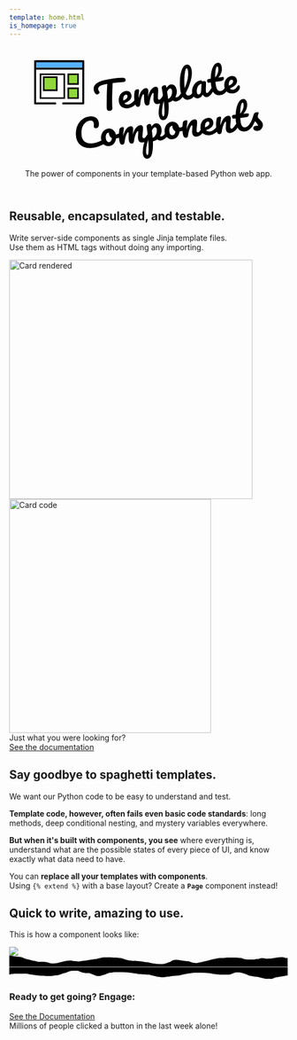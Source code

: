 ```yaml
---
template: home.html
is_homepage: true
---
```

<div id="home">
  <header id="home-header">
    <h1>
      <svg width="414" height="178" version="1.1" viewBox="0 0 109.54 47.042" xml:space="preserve" xmlns="http://www.w3.org/2000/svg"><g transform="translate(-27.312 -97.55)"> <g class="text" transform="matrix(1.0245 -.14451 .1512 .98952 -3.8249 -1.5446)"><path d="m54.697 116.6q0.54681 0.10583 0.81139 0.37041 0.28222 0.26459 0.28222 0.61736 0 0.58209-0.33514 0.84667-0.3175 0.26458-1.0231 0.21167-1.5875-0.12347-2.4871-0.15875-0.88194-0.0529-2.3283-0.0706-0.65264 3.2456-1.1994 6.5264-0.19403 1.1994-0.4057 2.7869-0.21167 1.5699-0.28222 2.54-0.03528 0.51153-0.42333 0.79375-0.38806 0.26459-0.93486 0.26459-0.58208 0-0.89958-0.28223-0.3175-0.28222-0.3175-0.74083 0-0.42333 0.12347-1.3935 0.14111-0.98778 0.3175-2.0638 0.19403-1.076 0.29986-1.8697 0.19403-1.3406 0.44097-2.6635 0.24694-1.3229 0.49389-2.5047 0.05292-0.26459 0.12347-0.59973 0.07055-0.35278 0.15875-0.77611-1.7286 0.0529-2.7164 0.28222-0.98778 0.22931-1.4111 0.65264-0.4057 0.4057-0.4057 1.0583 0 0.59972 0.35278 1.1465 0.07056 0.12347 0.07056 0.26458 0 0.33514-0.4057 0.635-0.38806 0.28222-0.81139 0.28222-0.29986 0-0.49389-0.17639-0.35278-0.29986-0.58208-0.84666-0.22931-0.56445-0.22931-1.27 0-1.4993 0.97014-2.3989 0.98778-0.91722 2.981-1.3406 2.0108-0.42334 5.1506-0.42334 1.9403 0 3.0868 0.0706 1.1642 0.0706 2.0285 0.22931z"/><path d="m59.283 127.3q0.22931 0 0.35278 0.21166 0.14111 0.21167 0.14111 0.58209 0 0.70555-0.33514 1.0936-0.65264 0.79375-1.8521 1.464-1.1818 0.67028-2.54 0.67028-1.8521 0-2.8751-1.0054t-1.0231-2.7517q0-1.2171 0.51153-2.2578 0.51153-1.0583 1.4111-1.6757 0.91722-0.61736 2.0638-0.61736 1.0231 0 1.6404 0.61736 0.61736 0.59972 0.61736 1.6404 0 1.2171-0.88194 2.099-0.86431 0.86431-2.9457 1.3758 0.44097 0.81139 1.6757 0.81139 0.79375 0 1.7992-0.54681 1.0231-0.56444 1.7639-1.464 0.21167-0.24694 0.47625-0.24694zm-4.445-2.5576q-0.65264 0-1.1113 0.75847-0.44097 0.75847-0.44097 1.8344v0.0353q1.0407-0.24694 1.6404-0.74083 0.59972-0.49389 0.59972-1.1465 0-0.33514-0.19403-0.52917-0.17639-0.21166-0.49389-0.21166z"/><path d="m59.601 131.33q-0.67028 0-0.9525-0.70556-0.26458-0.70555-0.26458-2.2578 0-2.2931 0.65264-4.3568 0.15875-0.51152 0.51153-0.74083 0.37042-0.24694 1.0231-0.24694 0.35278 0 0.49389 0.0882t0.14111 0.33514q0 0.28222-0.26458 1.27-0.17639 0.70556-0.28222 1.2347-0.10583 0.51153-0.17639 1.2876 0.47625-1.3758 1.1289-2.3283 0.67028-0.9525 1.3582-1.4111 0.70556-0.47625 1.3229-0.47625 0.61736 0 0.86431 0.28222 0.26458 0.28222 0.26458 0.8643 0 0.56445-0.33514 2.0461-0.14111 0.635-0.19403 0.9525 0.88194-2.1696 1.9579-3.1574 1.076-0.98777 2.0108-0.98777 1.1465 0 1.1465 1.1465 0 0.68792-0.38806 2.4871-0.33514 1.5346-0.33514 2.0285 0 0.70556 0.51153 0.70556 0.35278 0 0.82903-0.42334 0.49389-0.44097 1.3053-1.4111 0.21167-0.24694 0.47625-0.24694 0.22931 0 0.35278 0.21166 0.14111 0.21167 0.14111 0.58209 0 0.70555-0.33514 1.0936-0.75847 0.93486-1.6404 1.5346-0.86431 0.59973-1.9756 0.59973-0.89958 0-1.3582-0.51153-0.45861-0.52917-0.45861-1.517 0-0.49389 0.24694-1.7639 0.2293-1.1112 0.2293-1.5346 0-0.28222-0.19403-0.28222-0.2293 0-0.65264 0.59972-0.42333 0.58208-0.84667 1.5522-0.42333 0.97014-0.68792 2.0461-0.19403 0.84666-0.45861 1.1289-0.24694 0.28223-0.81139 0.28223-0.58208 0-0.88194-0.54681-0.28222-0.56444-0.28222-1.3582 0-0.67028 0.17639-1.9403 0.14111-1.1289 0.14111-1.4817 0-0.28222-0.19403-0.28222-0.26458 0-0.67028 0.635-0.40569 0.635-0.79375 1.6228-0.37042 0.98777-0.59972 1.9403-0.19403 0.82902-0.45861 1.1289-0.24694 0.28223-0.79375 0.28223z"/><path d="m80.891 127.3q0.22931 0 0.35278 0.21166 0.14111 0.21167 0.14111 0.58209 0 0.70555-0.33514 1.0936-0.75847 0.93486-1.6404 1.5346-0.86431 0.59973-1.9756 0.59973-0.93486 0-1.5169-0.67028-1.0054 0.65264-2.099 0.67028-0.22931 3.4043-1.0407 5.6797-0.81139 2.2931-2.3813 2.2931-0.9525 0-1.4111-0.68792-0.45861-0.68791-0.45861-1.905 0-1.7286 0.79375-4.0393 0.79375-2.293 2.4518-5.0624 0-2.5753-0.03528-3.5807-0.01764-0.51153 0.4057-0.81139 0.42333-0.29986 1.0583-0.29986 0.37042 0 0.52917 0.15875 0.17639 0.14111 0.19403 0.58209 0 0.44097 0.01764 0.65263 0.56444-0.70555 1.1113-1.0054 0.54681-0.3175 1.1642-0.3175 0.98778 0 1.6051 0.79375 0.635 0.79375 0.635 2.0814 0 0.93486-0.29986 1.8168-0.29986 0.88195-0.82903 1.6051 0.37042 0.10584 0.61736 0.10584 0.58208 0 1.1113-0.42334 0.52917-0.42333 1.3582-1.4111 0.21167-0.24694 0.47625-0.24694zm-6.985 2.3283q0.635-0.14111 1.1642-0.68791 0.54681-0.56445 0.86431-1.3758 0.3175-0.82903 0.3175-1.7286 0-0.52917-0.21167-0.79375-0.21167-0.28222-0.56444-0.28222-0.635 0-1.5346 1.3406-0.01764 0.77611-0.01764 2.2754 0 0.81139-0.01764 1.2524zm-3.369 7.9375q0.47625 0 0.79375-2.0814 0.3175-2.0638 0.4057-5.1506-0.75847 1.7639-1.1994 3.369-0.44097 1.6051-0.44097 2.6988 0 0.56445 0.14111 0.86431 0.12347 0.29986 0.29986 0.29986z"/><path d="m86.641 127.3q0.2293 0 0.35278 0.21166 0.14111 0.21167 0.14111 0.58209 0 0.70555-0.33514 1.0936-0.75847 0.93486-1.6581 1.5346-0.88194 0.59973-2.0108 0.59973-1.5522 0-2.3107-1.4111-0.74083-1.4111-0.74083-3.6513 0-2.1519 0.5468-4.9036 0.56444-2.7517 1.6404-4.7272 1.0936-1.9756 2.5929-1.9756 0.84667 0 1.3229 0.79375 0.49389 0.77611 0.49389 2.2401 0 2.099-1.1642 4.8683-1.1642 2.7693-3.1574 5.4857 0.12347 0.7232 0.40569 1.0407 0.28222 0.29986 0.74083 0.29986 0.7232 0 1.27-0.4057 0.54681-0.42333 1.3935-1.4288 0.21167-0.24694 0.47625-0.24694zm-2.1696-10.901q-0.4057 0-0.91722 1.464-0.51153 1.464-0.89958 3.6336-0.38806 2.1696-0.42333 4.1628 1.2524-2.0638 1.9932-4.1275 0.74083-2.0814 0.74083-3.7924 0-1.3406-0.49389-1.3406z"/><path d="m87.699 131.33q-1.0936 0-1.7463-0.79375-0.65264-0.79375-0.65264-2.0814 0-1.4111 0.65264-2.6635 0.65264-1.27 1.7286-2.0285 1.0936-0.77611 2.3107-0.77611 0.38806 0 0.51153 0.15875 0.14111 0.14111 0.2293 0.52916 0.37042-0.0705 0.77611-0.0705 0.86431 0 0.86431 0.61736 0 0.37042-0.26458 1.7639-0.4057 2.0285-0.4057 2.8222 0 0.26459 0.12347 0.42334 0.14111 0.15875 0.35278 0.15875 0.33514 0 0.81139-0.42334 0.47625-0.44097 1.2876-1.4111 0.21167-0.24694 0.47625-0.24694 0.2293 0 0.35278 0.21166 0.14111 0.21167 0.14111 0.58209 0 0.70555-0.33514 1.0936-0.7232 0.89958-1.5346 1.517-0.81139 0.61736-1.5699 0.61736-0.58208 0-1.076-0.38806-0.47625-0.40569-0.7232-1.0936-0.91722 1.4817-2.3107 1.4817zm0.635-1.7815q0.38806 0 0.74083-0.45861t0.51153-1.2171l0.65264-3.2456q-0.74083 0.0176-1.3758 0.56444-0.61736 0.52917-0.98778 1.4111-0.37042 0.88195-0.37042 1.8697 0 0.5468 0.21167 0.81138 0.22931 0.26459 0.61736 0.26459z"/><path d="m101.69 127.3q0.22931 0 0.35278 0.21166 0.14111 0.21167 0.14111 0.58209 0 0.70555-0.33514 1.0936-0.75847 0.93486-1.658 1.5346-0.89959 0.59973-2.0638 0.59973-3.5983 0-3.5983-5.0624 0-0.77611 0.05292-1.5699h-0.68792q-0.52917 0-0.7232-0.19403-0.17639-0.19403-0.17639-0.61736 0-0.98778 0.79375-0.98778h1.0054q0.29986-1.9403 0.91722-3.5454 0.61736-1.6051 1.4817-2.5576 0.88194-0.9525 1.8874-0.9525 0.74083 0 1.1642 0.65264 0.42334 0.65264 0.42334 1.6404 0 2.734-2.2931 4.7625h1.9756q0.28222 0 0.40569 0.12348 0.12347 0.12347 0.12347 0.45861 0 1.2171-1.9932 1.2171h-2.1519q-0.03528 0.88195-0.03528 1.3758 0 1.8344 0.42333 2.5753 0.44097 0.74084 1.3758 0.74084 0.75847 0 1.3406-0.45861 0.58208-0.45861 1.3758-1.3758 0.21167-0.24694 0.47625-0.24694zm-3.0868-9.772q-0.26458 0-0.59972 0.67028-0.3175 0.65263-0.61736 1.8344-0.28222 1.1642-0.47625 2.5929 1.0407-0.89958 1.5522-2.0108 0.52917-1.1289 0.52917-2.0461 0-1.0407-0.38806-1.0407z"/><path d="m107.07 127.83q0.22931 0 0.35278 0.21167 0.14111 0.21167 0.14111 0.58209 0 0.635-0.29986 1.0936-0.49389 0.75847-1.3053 1.1818-0.79375 0.42334-1.905 0.42334-1.6933 0-2.6282-1.0054-0.93486-1.0231-0.93486-2.7517 0-1.2171 0.51153-2.2578 0.51153-1.0583 1.4111-1.6757 0.91723-0.61736 2.0638-0.61736 1.0231 0 1.6404 0.61736 0.61736 0.59972 0.61736 1.6404 0 1.2171-0.88194 2.099-0.86431 0.86431-2.9633 1.3758 0.42334 0.81139 1.4288 0.81139 0.7232 0 1.1818-0.33514 0.47625-0.33514 1.0936-1.1289 0.21167-0.26459 0.47625-0.26459zm-2.8928-3.0868q-0.65264 0-1.1112 0.75847-0.44097 0.75847-0.44097 1.8344v0.0353q1.0407-0.24694 1.6404-0.74083t0.59972-1.1465q0-0.33514-0.19403-0.52917-0.17639-0.21166-0.49389-0.21166z"/></g> <g class="text" transform="matrix(1.0288 -.11045 .11829 .99399 -.32893 -4.4794)"><path d="m36.839 148.83q-2.099 0-3.6513-0.75847-1.5522-0.77611-2.3813-2.1872-0.82903-1.4111-0.82903-3.2808 0-2.5929 0.97014-4.6038 0.98778-2.0108 2.6635-3.1044 1.6757-1.1112 3.7218-1.1112 1.905 0 2.8928 0.98778 0.98778 0.97014 0.98778 2.5753 0 1.076-0.38806 1.7286-0.37042 0.65264-1.076 0.65264-0.49389 0-0.77611-0.22931-0.28222-0.2293-0.28222-0.67028 0-0.15875 0.07056-0.58208 0.10583-0.52917 0.10583-0.84667 0-1.6051-1.711-1.6051-1.1642 0-2.2225 0.75848-1.0583 0.75847-1.711 2.2401-0.65264 1.464-0.65264 3.4925 0 2.1167 1.1818 3.2808 1.1818 1.1465 3.4925 1.1465 1.1465 0 2.3107-0.28222 1.1818-0.29986 2.6106-0.89958 0.26458-0.10584 0.44097-0.10584 0.28222 0 0.42333 0.21167t0.14111 0.54681q0 1.076-1.1642 1.5875-1.2524 0.5468-2.6106 0.81139-1.3406 0.24694-2.5576 0.24694z"/><path d="m50.615 143.33q0.22931 0 0.35278 0.22931 0.12347 0.22931 0.12347 0.58208 0 0.84667-0.51153 1.0054-1.0583 0.37042-2.3283 0.42333-0.33514 1.4817-1.3229 2.3813-0.98778 0.88194-2.2401 0.88194-1.0583 0-1.8168-0.51153-0.74083-0.51153-1.1289-1.3582-0.38806-0.84667-0.38806-1.8344 0-1.3406 0.51153-2.3812 0.51153-1.0583 1.4111-1.6404 0.89958-0.59972 1.9932-0.59972 1.3406 0 2.1519 0.93486 0.82903 0.91722 0.97014 2.2754 0.82903-0.0529 1.9756-0.35278 0.14111-0.0353 0.24694-0.0353zm-5.7856 3.6336q0.56444 0 0.97014-0.45861 0.42333-0.45862 0.56444-1.3229-0.54681-0.37042-0.84667-0.97014-0.28222-0.59972-0.28222-1.27 0-0.28222 0.05292-0.56445h-0.08819q-0.70556 0-1.1818 0.68792-0.45861 0.67028-0.45861 1.905 0 0.97014 0.37042 1.4817 0.38806 0.51153 0.89958 0.51153z"/><path d="m50.827 148.83q-0.67028 0-0.9525-0.70555-0.26458-0.70556-0.26458-2.2578 0-2.2931 0.65264-4.3568 0.15875-0.51153 0.51153-0.74084 0.37042-0.24694 1.0231-0.24694 0.35278 0 0.49389 0.0882t0.14111 0.33514q0 0.28223-0.26458 1.27-0.17639 0.70556-0.28222 1.2347-0.10583 0.51152-0.17639 1.2876 0.47625-1.3758 1.1289-2.3283 0.67028-0.9525 1.3582-1.4111 0.70556-0.47625 1.3229-0.47625 0.61736 0 0.86431 0.28222 0.26458 0.28222 0.26458 0.86431 0 0.56444-0.33514 2.0461-0.14111 0.635-0.19403 0.9525 0.88194-2.1696 1.9579-3.1574t2.0108-0.98778q1.1465 0 1.1465 1.1465 0 0.68791-0.38806 2.4871-0.33514 1.5346-0.33514 2.0285 0 0.70555 0.51153 0.70555 0.35278 0 0.82903-0.42333 0.49389-0.44097 1.3053-1.4111 0.21167-0.24695 0.47625-0.24695 0.22931 0 0.35278 0.21167 0.14111 0.21167 0.14111 0.58208 0 0.70556-0.33514 1.0936-0.75847 0.93487-1.6404 1.5346-0.86431 0.59972-1.9756 0.59972-0.89958 0-1.3582-0.51153-0.45861-0.52916-0.45861-1.5169 0-0.49389 0.24694-1.7639 0.22931-1.1112 0.22931-1.5346 0-0.28222-0.19403-0.28222-0.22931 0-0.65264 0.59972-0.42333 0.58209-0.84667 1.5522-0.42333 0.97014-0.68792 2.0461-0.19403 0.84667-0.45861 1.1289-0.24694 0.28222-0.81139 0.28222-0.58208 0-0.88194-0.5468-0.28222-0.56445-0.28222-1.3582 0-0.67028 0.17639-1.9403 0.14111-1.1289 0.14111-1.4817 0-0.28222-0.19403-0.28222-0.26458 0-0.67028 0.635-0.40569 0.635-0.79375 1.6228-0.37042 0.98778-0.59972 1.9403-0.19403 0.82903-0.45861 1.1289-0.24694 0.28222-0.79375 0.28222z"/><path d="m72.117 144.81q0.22931 0 0.35278 0.21167 0.14111 0.21167 0.14111 0.58208 0 0.70556-0.33514 1.0936-0.75847 0.93487-1.6404 1.5346-0.86431 0.59972-1.9756 0.59972-0.93486 0-1.5169-0.67028-1.0054 0.65264-2.099 0.67028-0.22931 3.4043-1.0407 5.6797-0.81139 2.293-2.3813 2.293-0.9525 0-1.4111-0.68791-0.45861-0.68792-0.45861-1.905 0-1.7286 0.79375-4.0393 0.79375-2.2931 2.4518-5.0624 0-2.5753-0.03528-3.5807-0.01764-0.51153 0.40569-0.81139t1.0583-0.29986q0.37042 0 0.52917 0.15875 0.17639 0.14111 0.19403 0.58208 0 0.44097 0.01764 0.65264 0.56444-0.70556 1.1113-1.0054 0.54681-0.3175 1.1642-0.3175 0.98778 0 1.6051 0.79375 0.635 0.79375 0.635 2.0814 0 0.93486-0.29986 1.8168-0.29986 0.88194-0.82903 1.6051 0.37042 0.10583 0.61736 0.10583 0.58208 0 1.1113-0.42333 0.52917-0.42334 1.3582-1.4111 0.21167-0.24695 0.47625-0.24695zm-6.985 2.3283q0.635-0.14111 1.1642-0.68792 0.54681-0.56445 0.86431-1.3758 0.3175-0.82903 0.3175-1.7286 0-0.52916-0.21167-0.79375-0.21167-0.28222-0.56444-0.28222-0.635 0-1.5346 1.3406-0.01764 0.77611-0.01764 2.2754 0 0.81139-0.01764 1.2524zm-3.369 7.9375q0.47625 0 0.79375-2.0814 0.3175-2.0638 0.4057-5.1506-0.75847 1.7639-1.1994 3.369-0.44097 1.6051-0.44097 2.6988 0 0.56445 0.14111 0.86431 0.12347 0.29986 0.29986 0.29986z"/><path d="m80.178 143.33q0.2293 0 0.35278 0.22931 0.12347 0.22931 0.12347 0.58208 0 0.84667-0.51153 1.0054-1.0583 0.37042-2.3283 0.42333-0.33514 1.4817-1.3229 2.3813-0.98778 0.88194-2.2401 0.88194-1.0583 0-1.8168-0.51153-0.74083-0.51153-1.1289-1.3582-0.38806-0.84667-0.38806-1.8344 0-1.3406 0.51153-2.3812 0.51153-1.0583 1.4111-1.6404 0.89958-0.59972 1.9932-0.59972 1.3406 0 2.1519 0.93486 0.82903 0.91722 0.97014 2.2754 0.82903-0.0529 1.9756-0.35278 0.14111-0.0353 0.24694-0.0353zm-5.7856 3.6336q0.56444 0 0.97014-0.45861 0.42333-0.45862 0.56444-1.3229-0.5468-0.37042-0.84667-0.97014-0.28222-0.59972-0.28222-1.27 0-0.28222 0.05292-0.56445h-0.08819q-0.70556 0-1.1818 0.68792-0.45861 0.67028-0.45861 1.905 0 0.97014 0.37042 1.4817 0.38806 0.51153 0.89958 0.51153z"/><path d="m80.389 148.83q-0.67028 0-0.9525-0.70555-0.26458-0.70556-0.26458-2.2578 0-2.2931 0.65264-4.3568 0.15875-0.51153 0.51153-0.74084 0.37042-0.24694 1.0231-0.24694 0.35278 0 0.49389 0.0882t0.14111 0.33514q0 0.28223-0.26458 1.27-0.17639 0.70556-0.28222 1.2347-0.10583 0.52916-0.17639 1.3053 0.58208-1.517 1.3053-2.4694t1.4111-1.3582q0.70556-0.40569 1.2876-0.40569 1.1465 0 1.1465 1.1465 0 0.68791-0.38806 2.4871-0.33514 1.5346-0.33514 2.0285 0 0.70555 0.51153 0.70555 0.35278 0 0.82903-0.42333 0.49389-0.44097 1.3053-1.4111 0.21167-0.24695 0.47625-0.24695 0.22931 0 0.35278 0.21167 0.14111 0.21167 0.14111 0.58208 0 0.70556-0.33514 1.0936-0.75847 0.93487-1.6404 1.5346-0.86431 0.59972-1.9756 0.59972-0.89958 0-1.3582-0.51153-0.45861-0.52916-0.45861-1.5169 0-0.49389 0.24694-1.7639 0.22931-1.1112 0.22931-1.5346 0-0.28222-0.19403-0.28222-0.22931 0-0.65264 0.59972-0.4057 0.58209-0.84667 1.5522-0.42333 0.97014-0.68792 2.0461-0.19403 0.82903-0.45861 1.1289-0.24694 0.28222-0.79375 0.28222z"/><path d="m95.753 144.81q0.22931 0 0.35278 0.21167 0.14111 0.21167 0.14111 0.58208 0 0.70556-0.33514 1.0936-0.65264 0.79375-1.8521 1.464-1.1818 0.67028-2.54 0.67028-1.8521 0-2.8751-1.0054-1.0231-1.0054-1.0231-2.7517 0-1.2171 0.51153-2.2578 0.51153-1.0583 1.4111-1.6757 0.91722-0.61736 2.0638-0.61736 1.0231 0 1.6404 0.61736 0.61736 0.59972 0.61736 1.6404 0 1.2171-0.88194 2.099-0.86431 0.8643-2.9457 1.3758 0.44097 0.81139 1.6757 0.81139 0.79375 0 1.7992-0.5468 1.0231-0.56445 1.7639-1.464 0.21167-0.24695 0.47625-0.24695zm-4.445-2.5576q-0.65264 0-1.1113 0.75847-0.44097 0.75848-0.44097 1.8344v0.0353q1.0407-0.24695 1.6404-0.74084 0.59972-0.49389 0.59972-1.1465 0-0.33514-0.19403-0.52917-0.17639-0.21167-0.49389-0.21167z"/><path d="m96.07 148.83q-0.67028 0-0.9525-0.70555-0.26458-0.70556-0.26458-2.2578 0-2.2931 0.65264-4.3568 0.15875-0.51153 0.51153-0.74084 0.37042-0.24694 1.0231-0.24694 0.35278 0 0.49389 0.0882t0.14111 0.33514q0 0.28223-0.26458 1.27-0.17639 0.70556-0.28222 1.2347-0.10583 0.52916-0.17639 1.3053 0.58208-1.517 1.3053-2.4694t1.4111-1.3582q0.70555-0.40569 1.2876-0.40569 1.1465 0 1.1465 1.1465 0 0.68791-0.38806 2.4871-0.33514 1.5346-0.33514 2.0285 0 0.70555 0.51153 0.70555 0.35278 0 0.82903-0.42333 0.49389-0.44097 1.3053-1.4111 0.21166-0.24695 0.47625-0.24695 0.2293 0 0.35277 0.21167 0.14112 0.21167 0.14112 0.58208 0 0.70556-0.33514 1.0936-0.75848 0.93487-1.6404 1.5346-0.86431 0.59972-1.9756 0.59972-0.89958 0-1.3582-0.51153-0.45861-0.52916-0.45861-1.5169 0-0.49389 0.24694-1.7639 0.22931-1.1112 0.22931-1.5346 0-0.28222-0.19403-0.28222-0.22931 0-0.65264 0.59972-0.4057 0.58209-0.84667 1.5522-0.42333 0.97014-0.68792 2.0461-0.19403 0.82903-0.45861 1.1289-0.24694 0.28222-0.79375 0.28222z"/><path d="m111.43 144.81q0.22931 0 0.35278 0.21167 0.14111 0.21167 0.14111 0.58208 0 0.70556-0.33514 1.0936-0.75847 0.93487-1.658 1.5346-0.89959 0.59972-2.0638 0.59972-3.5983 0-3.5983-5.0624 0-0.77611 0.0529-1.5699h-0.68792q-0.52917 0-0.7232-0.19402-0.17639-0.19403-0.17639-0.61736 0-0.98778 0.79375-0.98778h1.0054q0.29986-1.9403 0.91723-3.5454 0.61736-1.6051 1.4817-2.5576 0.88195-0.9525 1.8874-0.9525 0.74083 0 1.1642 0.65264 0.42334 0.65264 0.42334 1.6404 0 2.734-2.2931 4.7625h1.9756q0.28222 0 0.40569 0.12347t0.12347 0.45861q0 1.2171-1.9932 1.2171h-2.152q-0.0353 0.88195-0.0353 1.3758 0 1.8344 0.42334 2.5753 0.44097 0.74083 1.3758 0.74083 0.75847 0 1.3406-0.45861 0.58208-0.45861 1.3758-1.3758 0.21167-0.24695 0.47625-0.24695zm-3.0868-9.772q-0.26458 0-0.59972 0.67028-0.3175 0.65264-0.61736 1.8344-0.28222 1.1642-0.47625 2.5929 1.0407-0.89958 1.5522-2.0108 0.52917-1.1289 0.52917-2.0461 0-1.0407-0.38806-1.0407z"/><path d="m113.78 149.22q-0.91722 0-1.4111-0.42334-0.47625-0.42333-0.47625-0.9525 0-0.45861 0.33514-0.79375t0.98778-0.33514q0.2293 0 0.52916 0.0529 0.3175 0.0353 0.47625 0.0529-0.0176-0.45861-0.21166-0.86431-0.17639-0.40569-0.45861-0.77611-0.28223-0.38806-0.52917-0.67028-0.54681 1.0407-1.0936 1.7286-0.52917 0.68792-1.1642 1.3053-0.3175 0.3175-0.67028 0.3175-0.28222 0-0.45861-0.19403-0.17639-0.21166-0.17639-0.51152 0-0.35278 0.24695-0.65264l0.2293-0.28223q0.97014-1.1994 1.464-1.9756 0.3175-0.51153 0.635-1.2171 0.33514-0.70555 0.86431-1.9226 0.33514-0.77611 1.3935-0.77611 0.49389 0 0.68792 0.0882 0.19402 0.0882 0.19402 0.28222 0 0.10583-0.0706 0.33514-0.0706 0.2293-0.19403 0.45861-0.3175 0.635-0.3175 1.076 0 0.26458 0.17639 0.58209 0.19403 0.3175 0.58208 0.79375 0.56445 0.74083 0.84667 1.27 0.29986 0.51152 0.29986 1.1289 0 0.74083-0.35278 1.4111-0.33513 0.65264-0.9525 1.0583-0.61736 0.4057-1.4111 0.4057z"/></g><g transform="matrix(.17717 0 0 .17717 27.312 96.097)"><path d="m4 12h128v112h-128z" style="fill:#fff"/><path d="m4 12h128v16h-128z" style="fill:#55b2ff"/><path d="m1.6901 127.07c-0.30731-0.12527-0.81332-0.55156-1.1244-0.94732l-0.56569-0.71956v-57.529c0-44.038 0.0741-57.691 0.31608-58.223 0.70587-1.5501-4.0276-1.4486 67.561-1.4486h65.787l0.90134 0.90182 0.90133 0.90182-0.1358 115.72-1.4672 1.468h-56.651l-0.77202-0.86452c-0.42462-0.47549-0.77203-1.1664-0.77203-1.5353 0-0.87757 0.66655-2.1461 1.3082-2.4897 0.33934-0.1817 9.2903-0.27256 26.852-0.27256h26.343v-88.681h-124.88v88.681h26.343c17.561 0 26.512 0.0909 26.852 0.27256 1.419 0.75985 1.613 3.0708 0.35689 4.2515l-0.67866 0.63796-27.958 0.0513c-15.377 0.0282-28.209-0.0513-28.516-0.17654zm128.48-106.29v-7.2798h-124.88v14.56h124.88z"/><path d="m92.311 45.905h26.316v26.316h-26.316z" style="fill:#90d73b;stroke-width:4.27;stroke:#000"/><path d="m17.147 45.887h64.319v64.319h-64.319z" style="fill:#fff;stroke-width:4.2355;stroke:#000"/><path d="m25.854 53.803h35.304v35.304h-35.304z" style="fill:#90d73b;stroke-width:4.2471;stroke:#000"/><path d="m92.311 83.873h26.316v26.316h-26.316z" style="fill:#90d73b;stroke-width:4.27;stroke:#000"/></g></g></svg>
    </h1>
    <div class="slogan">
      The power of components in your template-based
      Python&nbsp;web&nbsp;app.
    </div>
  </header>

  <section id="home-intro">
    <h2>Reusable, encapsulated, and testable.</h2>
    <p>
      Write server-side components as single Jinja template&nbsp;files.<br>
      Use them as HTML tags without doing any&nbsp;importing.
    </p>
    <div class="card">
      <picture class="card-screen">
        <source srcset="assets/images/card.webp" type="image/webp">
        <source srcset="assets/images/card.png" type="image/png">
        <img src="assets/images/card.png" alt="Card rendered" width="440" height="432">
      </picture>
      <picture class="card-code">
        <source srcset="assets/images/card-code.webp" type="image/webp">
        <source srcset="assets/images/card-code.png" type="image/png">
        <img src="assets/images/card-code.png" alt="Card code" width="365" height="422">
      </picture>
    </div>
  </section>

  <section>
    <div class="cta">
      <div class="x-small">Just what you were looking for?</div>
      <a class="button button--primary" href="/guide/">See the documentation</a>
    </div>
  </section>

  <section id="home-nopasta">
    <h2>Say goodbye to spaghetti templates.</h2>
    <div class="text">
      <p>
        We want our Python code to be easy to understand and&nbsp;test.
      </p>
      <p>
        <strong>Template code, however, often fails even basic code
        standards</strong>: long methods, deep conditional nesting,
        and mystery variables&nbsp;everywhere.
      </p>
      <p>
        <strong>But when it's built with components, you see</strong>
        where everything is, understand what are the possible states
        of every piece of UI, and know exactly what data need to&nbsp;have.
      </p>
      <p>
        You can <strong>replace all your templates with&nbsp;components</strong>.<br>
        Using <code>{% extend %}</code> with a base layout?
        Create a <strong><code>Page</code></strong> component&nbsp;instead!
      </p>
    </div>
  </section>

  <section id="home-anatomy">
    <h2>Quick to write, amazing to&nbsp;use.</h2>
    <p>This is how a component looks&nbsp;like:</p>
    <div class="screen-demo">
      <picture class="code">
        <source srcset="assets/images/anatomy-code.webp"
                type="image/webp"
                media="(max-width: 939px)">
        <source srcset="assets/images/anatomy-en.webp"
                type="image/webp"
                media="(min-width: 940px)">
        <source srcset="assets/images/anatomy-code.png"
                type="image/png"
                media="(max-width: 939px)">
        <source srcset="assets/images/anatomy-en.png"
                type="image/png"
                media="(min-width: 940px)">
        <img src="assets/images/anatomy-en.png" />
      </picture>
    </div>
    <svg class="ripped-top" preserveAspectRatio="xMinYMin" version="1.1" viewBox="0 0 1129.8 45.13" xmlns="http://www.w3.org/2000/svg">
      <path d="m0 0c10.42-.14 21 2.56 31.31 4 7.48 1 17.76.78 24.4 4.14a72.56 72.56 0 0 0 19.79 7 126.57 126.57 0 0 1 15.89 4.17c5.33 1.75 11 1.86 16.45 3.29 3 .79 5.89 1.8 8.83 2.28 6.13 1 13.22 0 19.45 0a79.2 79.2 0 0 1 15.5 1.56c4.56.87 9 2.92 13.57 4 5.27 1.2 10.57 1.19 16 1a103.19 103.19 0 0 0 15-1.62c5.08-1 9.68-3 14.75-3.94 7.7-1.37 15.12-3.34 22.81-4.86a61.69 61.69 0 0 1 12.76-1.34c1.34 0 2.75-.11 4.09 0 2.32.14 4.28 1.18 6.56 1.41 4.13.41 8.08 1.07 12.27 1.19 4.53.13 8.71 1.95 13.31 1.41 3.19-.37 6.55-1.1 9.71-1.66 6.31-1.12 12.76-1.79 19.21-2.64 10.64-1.4 21-2.62 31.6-4.56 5.62-1 11.18-2.07 16.79-3.26 3-.64 6.18-1.18 9.19-1.95s6-.89 8.8-1.6c2.93-.75 4.73-1.36 7.88-1.34h13.44c4.23 0 8.64-.36 12.86-.07 3 .22 5.79 1.29 8.83 1.44 3.89.19 7.83-.38 11.72-.13 5.44.35 10.38 1.41 15.93 1.34a28.15 28.15 0 0 1 11.53 2.6c8.38 3.44 18.11 5.55 26.69 7.56 2.15.51 4.06 0 6.21.22 2.47.22 4.71 1.2 7.17 1.44 4.64.47 9.36-.59 14 .23 4.37.77 8.67.69 13.15 1.3a116.16 116.16 0 0 0 11.63 1c3.82.15 7 1.72 10.72 2.35 4.53.77 9.2.53 13.76 1.23 2.8.43 5.43 1.3 8.22 1.7 3.86.55 7.51 1.61 11.33 2.28a215.67 215.67 0 0 0 35.39 2.93c10.26.1 18.16-2.76 27.33-6.58a26.61 26.61 0 0 1 5.38-1.46c3.52-.79 4.58-2.82 7.31-4.48 4-2.41 9.92-4 14.51-4.52 13.35-1.59 26.62 3.44 39.83 4.05 3 .14 5.26 1.09 8.16 1.26 2.26.14 4.33-.2 6.59.23 3.17.61 6 2.38 9 3.36a69.09 69.09 0 0 0 11.3 2.93c1.91.26 3.71-.14 5.66.26s3 1.1 5 1.1c4.71 0 9.34-2.31 14-2.66 6.05-.46 11.82-3.29 17.82-4.27 13.06-2.14 25.66-5.9 38.48-9.16 9.14-2.32 17.52-4.84 27.15-4.85h14.37c2.81 0 4.47-.61 7.06-1.05a51.64 51.64 0 0 1 8.89-.28q16.33 0 32.68 0c6.36 0 12.43 1.29 18.71 1.33 2.55 0 3.93-.11 6.31.92 4.24 1.82 9.49 4.12 14.14 4.36 3.53.19 5.54 1.23 9.26 1.2q10.85-.09 21.69 0c5.31 0 9.8-1.54 14.94-2.31 2.87-.44 5.68-.11 8.56-.58 2.5-.41 5.09-1.56 7.36-2 6.12-1.26 14.37-.68 20.21.71 5.55 1.33 12.41.25 18.15.29 6.32 0 11.82-2.73 18.14-2.61 3.41.07 5.83-1.12 9.13-1.26s5.74-1.36 9.09-1.34c5.67 0 12.72-1.14 18.18.29 1.37.36 2.54.73 3.93 1 1.59.32 2.33 1 3.8 1.37 2.63.64 6.41-.07 9.15-.07v36h-1129.77z" />
     </svg>
     <svg class="ripped-bottom" preserveAspectRatio="xMinYMin" version="1.1" viewBox="0 0 1131.2 47.03" xmlns="http://www.w3.org/2000/svg">
      <path d="m0 29.88c2.47-1.3 4.32-2.47 7.15-2.62 3.63-.19 7 .23 10.44-.64 6.65-1.62 14.54-.62 21.5-.62 9.77 0 19.54.09 29.31 0 4.94-.06 9.43 1.62 14.19 2.53 5.88 1.12 12.13 1.05 18.08 2.06 1.67.28 3.27.38 4.92.62s2.34 1.05 3.81 1.41 3.77-.06 5.28-.07a25.53 25.53 0 0 1 7 1c7.32 1.77 15.49 0 23 1.31 5 .9 10.48.28 15.58.28 5.49 0 11.11.39 16.57-.09 3.47-.31 6.58-1.65 9.91-2.25s6.82-.21 10.29-.9a63.32 63.32 0 0 0 12.89-4.07c5.92-2.55 12.63-4.15 18.85-5.59 4.49-1 8.14-3.75 12.58-5.08a62.7 62.7 0 0 1 17.95-2.87c5.84 0 11.82-.43 17.63 0 3.53.23 7.46 2.28 10.82 3.63a94.41 94.41 0 0 0 10.17 3.59c2.25.61 4.23.34 6.42.75 1.89.36 3.24 1.13 5.26 1.21 4.88.2 9.8-.31 14.67 0 4 .22 7.26 2.76 11 4.26 4.14 1.68 8.29 3 12.46 4.6 3.39 1.3 7.23 2.94 10.71 2.89s7.6.72 10.85-.11c3.74-.95 8-2.88 12-3.67a41.09 41.09 0 0 0 12-4.07c2.34-1.24 4.88-1.71 7.37-2.57 2.33-.8 4.82-2.33 7.28-2.67 4.16-.58 8.66-.47 12.74-1.53 5.92-1.53 12.57-1 19-1 13.68 0 27 .21 40.61 1.41 9.74.86 19.37 3 29.16 3.76a76.42 76.42 0 0 1 13.12 2.23c2.83.73 6.13.32 9.06.29 4.65-.05 8.75 1.32 13.38 1.3 1.77 0 4.47-.44 6.23-.07s3.17 1.27 5.18 1.42c3.52.27 7.12-.3 10.65-.08 2.91.19 5.45 1.36 8.3 2 6.62 1.53 13.46 2.29 19.89 4.56 6.76 2.39 14.49 2.45 21.49 3.59a40.85 40.85 0 0 0 13.25-.01c3.51-.66 7-1.41 10.55-2 3.15-.54 6.47.36 9.53-.23 5.55-1.07 11.53-2.57 17.26-2.71a54 54 0 0 0 9.66-1c4.17-.84 8.31 0 12.47-.93 11.19-2.53 22.75-4.69 33.67-7.21 5.44-1.26 11.65-1.39 17.16-2.28a85.68 85.68 0 0 1 14.49-1.59c9.25.11 18.52 0 27.77 0s17.69 1.17 26.76 1.29c8.42.12 15.66 2.83 23.74 4 2.16.31 4 0 6.2.58a22.28 22.28 0 0 0 5.85.63c3.61.12 6.63 1.34 10.4 1.32h24.78c3.66 0 7.39.21 11.05 0 5-.24 10-2.69 14.68-4.29 3.12-1.06 5.72-2.05 8.75-3.19 4.58-1.74 8.27-1.67 13.13-1.67s9.07 0 13.81 1.31c5.24 1.48 10.39 3 15.63 4.54 4.92 1.43 9.85 3.84 14.57 5.91a32.85 32.85 0 0 0 4.81 1.93c2.54.69 4.91.41 7.54.93 3.79.76 7.45 1.27 11.27 2 5.08 1 10.48.62 15.4 1.88 3.8 1 7.59 2 11.51 2.91 2.75.64 5.47 1.46 8.14 2.36 2.36.79 3.84.43 6.15.9 1.34.27 1.89 1.12 3.14 1.42 1.44.35 3.77-.06 5.28-.07h13.13c3 0 6.17.42 9-.29 3.15-.78 6.58-2.64 9.41-3.33s5.24-2.17 8.19-2.78a28.87 28.87 0 0 1 4.56-.08c2.16-.11 3.75-1.07 5.86-1.37a33.85 33.85 0 0 0 4.56-1c1.82-.48 3.42.08 5.21-.22s2.88-1.23 4.56-1.42c1.94-.22 3.69.19 5.58-.24a19.69 19.69 0 0 1 3.55-1 19.62 19.62 0 0 0 3.54-1c1.64-.37 3.41.16 5-.22s1.84-2 3.85-1.37v-32.42h-1131.15z" />
     </svg>
  </section>

  <section id="home-engage">
    <h3>Ready to get going? Engage:</h3>
    <div class="cta">
      <a class="button button--primary" href="/guide/">See the Documentation</a>
      <div class="x-small">Millions of people clicked a button in the last week alone!</div>
    </div>
  </section>
</div>
